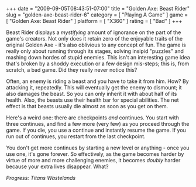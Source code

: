 +++
date = "2009-09-05T08:43:51-07:00"
title = "Golden Axe: Beast Rider"
slug = "golden-axe-beast-rider-6"
category = [ "Playing A Game" ]
game = [ "Golden Axe: Beast Rider" ]
platform = [ "X360" ]
rating = [ "Bad" ]
+++

Beast Rider displays a <i>mystifying</i> amount of ignorance on the part of the game's creators.  Not only does it retain zero of the enjoyable traits of the original Golden Axe - it's also oblivious to any concept of fun.  The game is really only about running through its stages, solving insipid "puzzles" and mashing down hordes of stupid enemies.  This isn't an interesting game idea that's broken by a shoddy execution or a few design mis-steps; this is, from scratch, a bad game.  Did they really never notice this?

Often, an enemy is riding a beast and you have to take it from him.  How?  By attacking it, repeatedly.  This will eventually get the enemy to dismount; it also damages the beast.  So you can only inherit it with about half of its health.  Also, the beasts use their health bar for special abilities.  The net effect is that beasts usually die almost as soon as you get on them.

Here's a weird one: there are checkpoints <i>and</i> continues.  You start with three continues, and find a few more (very few) as you proceed through the game.  If you die, you use a continue and instantly resume the game.  If you run out of continues, you restart from the last checkpoint.

You don't get more continues by starting a new level or anything - once you use one, it's gone forever.  So effectively, as the game becomes harder by virtue of more and more challenging enemies, it becomes <i>doubly</i> harder because your extra lives disappear.  What?

<i>Progress: Titans Wastelands</i>